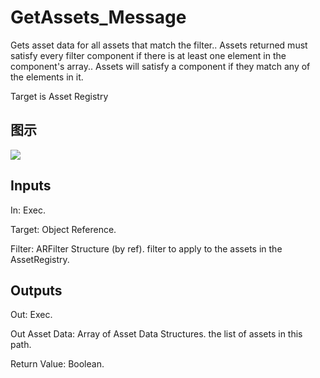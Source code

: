 # GetAssets_Message

Gets asset data for all assets that match the filter.. Assets returned must satisfy every filter component if there is at least one element in the component's array.. Assets will satisfy a component if they match any of the elements in it.

Target is Asset Registry

## 图示

![]($-20221218-18004255.png)

## Inputs

In: Exec.

Target: Object Reference.

Filter: ARFilter Structure (by ref). filter to apply to the assets in the AssetRegistry.  

## Outputs

Out: Exec.

Out Asset Data: Array of Asset Data Structures. the list of assets in this path.

Return Value: Boolean.

